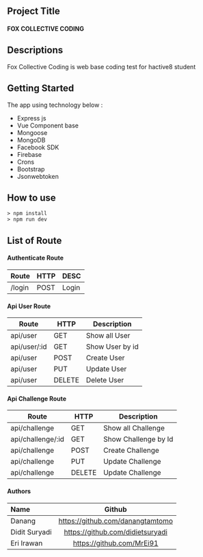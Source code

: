 ## Project Title

#### FOX COLLECTIVE CODING

## Descriptions

Fox Collective Coding is web base coding test for hactive8 student

## Getting Started

The app using technology below :
- Express js
- Vue Component base
- Mongoose
- MongoDB
- Facebook SDK
- Firebase
- Crons
- Bootstrap
- Jsonwebtoken

## How to use

```
> npm install
> npm run dev
```

## List of Route

#### Authenticate Route

| Route                   | HTTP | DESC     |
| ----------------------- | ---- | -------- |
| /login                  | POST | Login    |


#### Api User Route

| Route                              | HTTP   | Description                             |
| ---------------------------------- | ------ | --------------------------------------- |
| api/user                           | GET    | Show all User                           |
| api/user/:id                       | GET    | Show User by id                         |
| api/user                           | POST   | Create User                             |
| api/user                           | PUT    | Update User                             |
| api/user                           | DELETE | Delete User                             |

#### Api Challenge Route

| Route                              | HTTP   | Description                             |
| ---------------------------------- | ------ | --------------------------------------- |
| api/challenge                      | GET    | Show all Challenge                      |
| api/challenge/:id                  | GET    | Show Challenge by Id                    |
| api/challenge                      | POST   | Create Challenge                        |
| api/challenge                      | PUT    | Update Challenge                        |
| api/challenge                      | DELETE | Update Challenge                        |

#### Authors
|Name           |Github                          |
|:--------------|:------------------------------:|
|Danang         |https://github.com/danangtamtomo|
|Didit Suryadi  |https://github.com/didietsuryadi|
|Eri Irawan     |https://github.com/MrEi91       |
